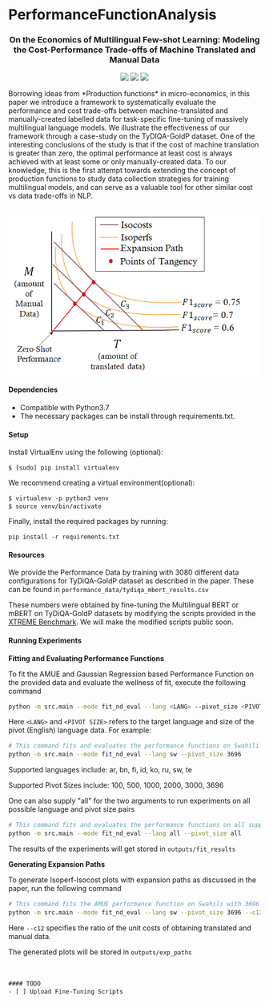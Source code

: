 # PerformanceFunctionAnalysis

<h3 align="center"> On the Economics of Multilingual Few-shot Learning: Modeling the
Cost-Performance Trade-offs of Machine Translated and Manual Data </h3>


<p align="center">
  <a href="https://aclanthology.org/2022.naacl-main.98/"><img src="https://img.shields.io/badge/NAACL%20-2022-blue"></a>
  <a href="https://arxiv.org/abs/2009.11264"><img src="http://img.shields.io/badge/Paper-PDF-red.svg"></a>
  <a href="https://github.com/microsoft/PerformanceFunctionAnalysis/blob/main/LICENSE">
    <img src="https://img.shields.io/badge/License-MIT-green">
  </a>
</p>
Borrowing ideas from *Production functions* in micro-economics, in this paper we introduce a framework 
to systematically evaluate the performance and cost trade-offs between machine-translated and manually-created labelled data for task-specific fine-tuning of massively multilingual language models. We illustrate the effectiveness of our framework through a case-study on the TyDIQA-GoldP dataset. One of the interesting conclusions of the study is that if the cost of machine translation is greater than zero, the optimal performance at least cost is always achieved with at least some or only manually-created data. To our knowledge, this is the first attempt towards extending the concept of production functions to study data collection strategies for training multilingual models, and can serve as a valuable tool for other similar cost vs data trade-offs in NLP.

<h2 align="center">
  <img align="center"  src="main_figure.png" alt="..." width="720">
</h2>

#### Dependencies
- Compatible with Python3.7
- The necessary packages can be install through requirements.txt.

#### Setup
Install VirtualEnv using the following (optional):

```shell
$ [sudo] pip install virtualenv
```
We recommend creating a virtual environment(optional):

```shell
$ virtualenv -p python3 venv
$ source venv/bin/activate
```
Finally, install the required packages by running:

```shell
pip install -r requirements.txt
```

#### Resources

We provide the Performance Data by training with 3080 different data configurations for TyDiQA-GoldP dataset as described in the paper. These can be found in `performance_data/tydiqa_mbert_results.csv`

These numbers were obtained by fine-tuning the Multilingual BERT or mBERT on TyDiQA-GoldP datasets by modifying the scripts provided in the [XTREME Benchmark](https://github.com/google-research/xtreme). We will make the modified scripts public soon.

#### Running Experiments

**Fitting and Evaluating Performance Functions**

To fit the AMUE and Gaussian Regression based Performance Function on the provided data and evaluate the wellness of fit, execute the following command
```bash
python -m src.main --mode fit_nd_eval --lang <LANG> --pivot_size <PIVOT SIZE>
```

Here `<LANG>` and `<PIVOT SIZE>` refers to the target language and size of the pivot (English) language data. For example:

```bash
# This command fits and evaluates the performance functions on Swahili with 3696 training examples available for English
python -m src.main --mode fit_nd_eval --lang sw --pivot_size 3696
```

Supported languages include: ar, bn, fi, id, ko, ru, sw, te

Supported Pivot Sizes include: 100, 500, 1000, 2000, 3000, 3696

One can also supply "all" for the two arguments to run experiments on all possible language and pivot size pairs

```bash
# This command fits and evaluates the performance functions on all supported language and pivot size pairs
python -m src.main --mode fit_nd_eval --lang all --pivot_size all
```

The results of the experiments will get stored in `outputs/fit_results`

**Generating Expansion Paths**

To generate Isoperf-Isocost plots with expansion paths as discussed in the paper, run the following command

```bash
# This command fits the AMUE performance function on Swahili with 3696 training examples available for English when the translated data is 10 times as cheap as manual data, and generates Expansion Curves
python -m src.main --mode fit_nd_eval --lang sw --pivot_size 3696 --c12 0.1 
```

Here `--c12` specifies the ratio of the unit costs of obtaining translated and manual data.

The generated plots will be stored in `outputs/exp_paths`

```


#### TODO
- [ ] Upload Fine-Tuning Scripts
